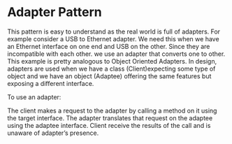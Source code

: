 # Adapter Pattern

This pattern is easy to understand as the real world is full of adapters.
For example consider a USB to Ethernet adapter. We need this when we have an Ethernet interface on one end and USB 
on the other. Since they are incompatible with each other. we use an adapter that converts one to other. 
This example is pretty analogous to Object Oriented Adapters. In design, adapters are used when we have a class 
(Client)expecting some type of object and we have an object (Adaptee) offering the same features but exposing a 
different interface.

To use an adapter:

The client makes a request to the adapter by calling a method on it using the target interface.
The adapter translates that request on the adaptee using the adaptee interface.
Client receive the results of the call and is unaware of adapter’s presence.